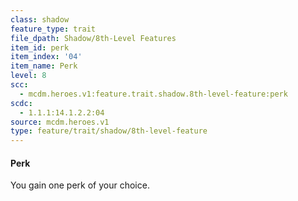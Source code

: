 ```yaml
---
class: shadow
feature_type: trait
file_dpath: Shadow/8th-Level Features
item_id: perk
item_index: '04'
item_name: Perk
level: 8
scc:
  - mcdm.heroes.v1:feature.trait.shadow.8th-level-feature:perk
scdc:
  - 1.1.1:14.1.2.2:04
source: mcdm.heroes.v1
type: feature/trait/shadow/8th-level-feature
---
```


#### Perk

You gain one perk of your choice.
